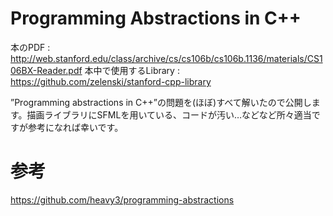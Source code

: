 # Programming Abstractions in C++

本のPDF : http://web.stanford.edu/class/archive/cs/cs106b/cs106b.1136/materials/CS106BX-Reader.pdf
本中で使用するLibrary : https://github.com/zelenski/stanford-cpp-library

”Programming abstractions in C++”の問題を(ほぼ)すべて解いたので公開します。描画ライブラリにSFMLを用いている、コードが汚い…などなど所々適当ですが参考になれば幸いです。

# 参考
https://github.com/heavy3/programming-abstractions
